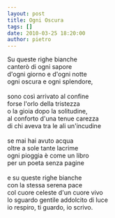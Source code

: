 ```yaml
---
layout: post
title: Ogni Oscura
tags: []
date: 2010-03-25 18:20:00
author: pietro
---
```

Su queste righe bianche<br/>canterò di ogni sapore<br/>d'ogni giorno e d'ogni notte<br/>ogni oscura e ogni splendore,<br/><br/>sono così arrivato al confine<br/>forse l'orlo della tristezza<br/>o la gioia dopo la solitudine,<br/>al conforto d'una tenue carezza<br/>di chi aveva tra le ali un'incudine<br/><br/>se mai hai avuto acqua<br/>oltre a sole tante lacrime<br/>ogni pioggia è come un libro<br/>per un poeta senza pagine<br/><br/>e su queste righe bianche<br/>con la stessa serena pace<br/>col cuore celeste d'un cuore vivo<br/>lo sguardo gentile addolcito di luce<br/>io respiro, ti guardo, io scrivo.
